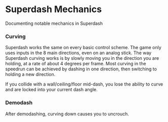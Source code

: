 # Superdash Mechanics
Documenting notable mechanics in Superdash

### Curving
Superdash works the same on every basic control scheme. The game only uses inputs in the 8 main directions, even on an analog stick. The way Superdash curving works is by slowly moving you in the direction you are holding, at a rate of about 4 degrees per frame. Most curving in the speedrun can be achieved by dashing in one direction, then switching to holding a new direction.

If you collide with a wall/ceiling/floor mid-dash, you lose the ability to curve and are locked into your current dash angle.

### Demodash
After demodashing, curving down causes you to uncrouch.

